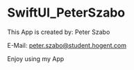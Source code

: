 # SwiftUI_PeterSzabo

This App is created by: Peter Szabo

E-Mail: peter.szabo@student.hogent.com

Enjoy using my App
